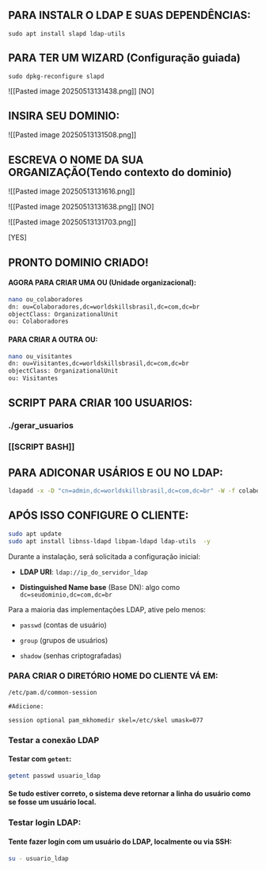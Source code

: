 ## PARA INSTALR O LDAP E SUAS DEPENDÊNCIAS:

```
sudo apt install slapd ldap-utils
```

## PARA TER UM WIZARD (Configuração guiada)

```
sudo dpkg-reconfigure slapd
```

![[Pasted image 20250513131438.png]] [NO]

## INSIRA SEU DOMINIO:

![[Pasted image 20250513131508.png]]

## ESCREVA O NOME DA SUA ORGANIZAÇÃO(Tendo contexto do dominio)

![[Pasted image 20250513131616.png]]



![[Pasted image 20250513131638.png]]
[NO]


![[Pasted image 20250513131703.png]]

[YES]

## PRONTO DOMINIO CRIADO!

#### AGORA PARA CRIAR UMA OU (Unidade organizacional):

```sh
nano ou_colaboradores
dn: ou=Colaboradores,dc=worldskillsbrasil,dc=com,dc=br
objectClass: OrganizationalUnit
ou: Colaboradores
```

#### PARA CRIAR A OUTRA OU:

```sh
nano ou_visitantes
dn: ou=Visitantes,dc=worldskillsbrasil,dc=com,dc=br
objectClass: OrganizationalUnit
ou: Visitantes
```

## SCRIPT PARA CRIAR 100 USUARIOS:
### ./gerar_usuarios
### [[SCRIPT BASH]]

## PARA ADICONAR USÁRIOS E OU NO LDAP:
```bash
ldapadd -x -D "cn=admin,dc=worldskillsbrasil,dc=com,dc=br" -W -f colaboradores.ldif
```

## APÓS ISSO CONFIGURE O CLIENTE:

```sh
sudo apt update
sudo apt install libnss-ldapd libpam-ldapd ldap-utils  -y
```

Durante a instalação, será solicitada a configuração inicial:

- **LDAP URI**: `ldap://ip_do_servidor_ldap`
    
- **Distinguished Name base** (Base DN): algo como `dc=seudominio,dc=com,dc=br`
    

Para a maioria das implementações LDAP, ative pelo menos:

- `passwd` (contas de usuário)
    
- `group` (grupos de usuários)
    
- `shadow` (senhas criptografadas)

### PARA CRIAR O DIRETÓRIO HOME DO CLIENTE VÁ EM:

```
/etc/pam.d/common-session

#Adicione:

session optional pam_mkhomedir skel=/etc/skel umask=077

```

### **Testar a conexão LDAP**

#### Testar com `getent`:
```sh
getent passwd usuario_ldap
```
#### Se tudo estiver correto, o sistema deve retornar a linha do usuário como se fosse um usuário local.


### Testar login LDAP:

#### Tente fazer login com um usuário do LDAP, localmente ou via SSH:
```sh
su - usuario_ldap
```

